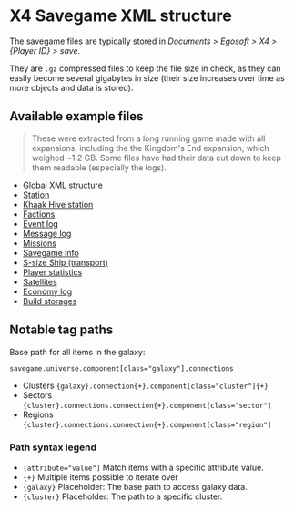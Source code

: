 # X4 Savegame XML structure

The savegame files are typically stored in _Documents > Egosoft > X4 > {Player ID} > save_.

They are `.gz` compressed files to keep the file size in check, as they can easily become
several gigabytes in size (their size increases over time as more objects and data is stored).

## Available example files

> These were extracted from a long running game made with all expansions, including the the 
  Kingdom's End expansion, which weighed ~1.2 GB. Some files have had their data cut down
  to keep them readable (especially the logs).

- [Global XML structure](https://github.com/Mistralys/x4-game-notes/blob/main/savegame-xml/structure.xml)
- [Station](https://github.com/Mistralys/x4-game-notes/blob/main/savegame-xml/structure-station.xml)
- [Khaak Hive station](https://github.com/Mistralys/x4-game-notes/blob/main/savegame-xml/structure-station-khaak-hive.xml)
- [Factions](https://github.com/Mistralys/x4-game-notes/blob/main/savegame-xml/structure-factions.xml)
- [Event log](https://github.com/Mistralys/x4-game-notes/blob/main/savegame-xml/structure-log.xml)
- [Message log](https://github.com/Mistralys/x4-game-notes/blob/main/savegame-xml/structure-messages.xml)
- [Missions](https://github.com/Mistralys/x4-game-notes/blob/main/savegame-xml/structure-missions.xml)
- [Savegame info](https://github.com/Mistralys/x4-game-notes/blob/main/savegame-xml/structure-savegame-info.xml)
- [S-size Ship (transport)](https://github.com/Mistralys/x4-game-notes/blob/main/savegame-xml/structure-ship-s-transport.xml)
- [Player statistics](https://github.com/Mistralys/x4-game-notes/blob/main/savegame-xml/structure-statistics.xml)
- [Satellites](https://github.com/Mistralys/x4-game-notes/blob/main/savegame-xml/structure-satellite.xml)
- [Economy log](https://github.com/Mistralys/x4-game-notes/blob/main/savegame-xml/structure-economylog.xml)
- [Build storages](https://github.com/Mistralys/x4-game-notes/blob/main/savegame-xml/structure-build-storages.xml)

## Notable tag paths

Base path for all items in the galaxy:

``` 
savegame.universe.component[class="galaxy"].connections
```

- Clusters
  `{galaxy}.connection{+}.component[class="cluster"]{+}`
- Sectors
  `{cluster}.connections.connection{+}.component[class="sector"]`
- Regions
  `{cluster}.connections.connection{+}.component[class="region"]` 
  

### Path syntax legend

- `[attribute="value"]` Match items with a specific attribute value.
- `{+}` Multiple items possible to iterate over
- `{galaxy}` Placeholder: The base path to access galaxy data.
- `{cluster}` Placeholder: The path to a specific cluster.
